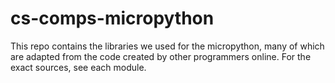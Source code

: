 # cs-comps-micropython

This repo contains the libraries we used for the micropython, many of which are adapted from the code created by other programmers online. 
For the exact sources, see each module.
